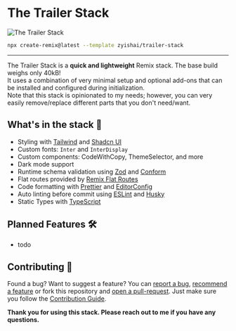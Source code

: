 # The Trailer Stack

![The Trailer Stack]()

```sh
npx create-remix@latest --template zyishai/trailer-stack
```

---

The Trailer Stack is a **quick and lightweight** Remix stack. The base build weighs only 40kB!  
It uses a combination of very minimal setup and optional add-ons that can be installed and configured during initialization.  
Note that this stack is opinionated to my needs; however, you can very easily remove/replace different parts that you don't need/want.

## What's in the stack 🚀

<!--
- [Fly app deployment](https://fly.io) with [Docker](https://www.docker.com/)
- Production-ready [SQLite Database](https://sqlite.org)
- Healthcheck endpoint for [Fly backups region fallbacks](https://fly.io/docs/reference/configuration/#services-http_checks)
- [GitHub Actions](https://github.com/features/actions) for deploy on merge to production and staging environments
- Email/Password Authentication with [cookie-based sessions](https://remix.run/utils/sessions#md-createcookiesessionstorage)
- Database ORM with [Prisma](https://prisma.io)
- End-to-end testing with [Cypress](https://cypress.io)
- Local third party request mocking with [MSW](https://mswjs.io)
- Unit testing with [Vitest](https://vitest.dev) and [Testing Library](https://testing-library.com)
-->
- Styling with [Tailwind](https://tailwindcss.com/) and [Shadcn UI](https://ui.shadcn.com)
- Custom fonts: `Inter` and `InterDisplay`
- Custom components: CodeWithCopy, ThemeSelector, and more
- Dark mode support
- Runtime schema validation using [Zod](https://zod.dev) and [Conform](https://conform.guide)
- Flat routes provided by [Remix Flat Routes](https://github.com/kiliman/remix-flat-routes)
- Code formatting with [Prettier](https://prettier.io) and [EditorConfig](https://editorconfig.org)
- Auto linting before commit using [ESLint](https://eslint.org) and [Husky](https://www.npmjs.com/package/husky)
- Static Types with [TypeScript](https://typescriptlang.org)

## Planned Features 🛠️
- todo

## Contributing 🤝
Found a bug? Want to suggest a feature? You can [report a bug](), [recommend a feature]() or fork this repository and [open a pull-request](). Just make sure you follow the [Contribution Guide]().

**Thank you for using this stack. Please reach out to me if you have any questions.**
